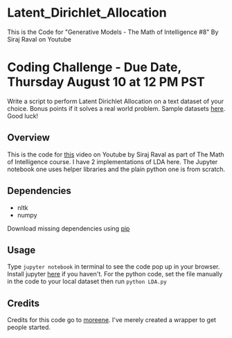 # Latent_Dirichlet_Allocation
This is the Code for "Generative Models - The Math of Intelligence #8" By Siraj Raval on Youtube


# Coding Challenge - Due Date, Thursday August 10 at 12 PM PST

Write a script to perform Latent Dirichlet Allocation on a text dataset of your choice. Bonus points if it solves a real world problem. Sample datasets [here](https://archive.ics.uci.edu/ml/datasets.html?format=&task=&att=&area=&numAtt=&numIns=&type=text&sort=nameUp&view=table). Good luck!


## Overview

This is the code for [this](https://youtu.be/HyuBTMaKFmU) video on Youtube by Siraj Raval as part of The Math of Intelligence course. I have 2 implementations of LDA here. The Jupyter notebook one uses helper libraries and the plain python one is from scratch. 

## Dependencies

* nltk
* numpy

Download missing dependencies using [pip](https://pip.pypa.io/en/stable/)

## Usage

Type `jupyter notebook` in terminal to see the code pop up in your browser. Install jupyter [here](http://jupyter.readthedocs.io/en/latest/install.html) if you haven't. For the python code, set the file manually in the code to your local dataset then run `python LDA.py`

## Credits

Credits for this code go to [moreene](https://github.com/morreene). I've merely created a wrapper to get people started. 


